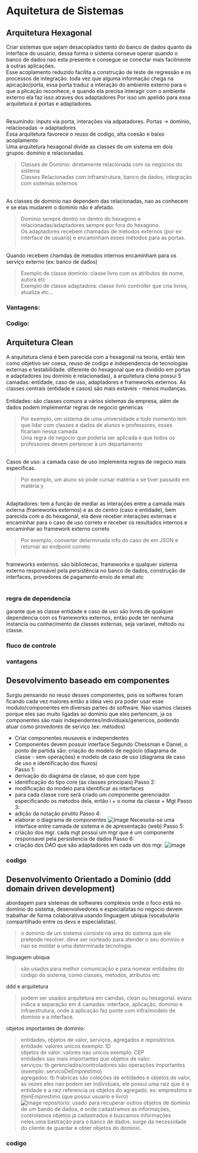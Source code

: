 # Aquitetura de Sistemas
## Arquitetura Hexagonal
Criar sistemas que sejam desacoplados tanto do banco de dados quanto da interface do usuário, 
dessa forma o sistema conseue operar quando o banco de dados nao esta presente e consegue se conectar 
mais facilmente à outras aplicações. <br> Esse acoplamento reduzido facilita a construção de teste de regressão e os processos de integração.
toda vez que alguma informação chega na apicação/porta, essa porta traduz a interação do ambiente externo para 
o que a plicação reconhece, e quando ela precisa interagir com o ambiente externo ela faz isso atraves dos adaptadores
Por isso um apelido para essa arquitetura é portas e adaptadores. <br></br>

Resumindo: inputs via porta, interações via adpatadores. Portas -> dominio, relacionadas -> adaptadores<br>
Essa arquitetura favorece o reuso de codigo, alta coesão e baixo acoplamento<br>
Uma arquitetura hexagonal divide as classes de um sistema em dois grupos: dominio e relacionadas. <br>
> Classes de Dominio: diretamente relacionada com os negócios do sistema<br>
> Classes Relacionadas com infraestrutura, banco de dados, integração com sistemas externos<br></br>

As classes de dominio nao dependem das relacionadas, nao as conhecem e se elas mudarem o dominio não é afetado. <br>
> Dominio sempre dentro no dentro do hexagono e relacionadas/adaptadores sempre por fora do hexagono. <br>
> Os adaptadores recebem chamadas de metodos externos (por ex: interface de usuario) e encaminham esses métodos
para as portas.<br></br>

Quando recebem chamdas de metodos internos encaminham para os serviço externo (ex: banco de dados)<br>
> Exemplo de classe dominio: classe livro com os atributos de nome, autora etc <br>
> Exemplo de classe adaptadora: classe livro controller que cria livros, atualiza etc...<br>

### Vantagens:

### Codigo:


## Arquitetura Clean
A arquitetura clena é bem parecida com a hexagonal na teoria, então tem como objetivo ser coesa, reuso de codigo e independencia de tecnologias externas e testabilidade. diferente do hexagonal que era dividido em portas e adaptadores (ou dominio e relacionadas), a arquitetura clena possui 5 camadas: entidade, caso de uso, adaptadores e frameworks externos. As classes centrais (entidade e casos) são mais estáveis - menos mudanças.
<br></br>
Entidades: são classes comuns a vários sistemas da empresa, além de dados podem implementar regras de negocio genericas
> Por exemplo, um sistema de uma universidade a todo momento tem que lidar com classes e dados de alunos e professores, esses ficariam nessa camada <br>
> Uma regra de negocio que poderia ser aplicada é que todos os professores devem pertencer à um departamento<br></br>

Casos de uso: a camada caso de uso implementa regras de negocio mais especificas.
> Por exemplo, um aluno só pode cursar matéria x se tiver passado em matéria y<br></br>

Adaptadores: tem a função de mediar as interações entre a camada mais externa (frameworks externos) e as do centro (caso e entidade), bem parecida com a do hexagonal, ela deve receber interações externas e encaminhar para o caso de uso correto e receber os resultados internos e encaminhar ao framework externo correto
> Por exemplo, converter determinada info do caso de em JSON e retornar ao endpoint correto<br></br>

frameworks externos: são bibliotecas, frameworks e qualquer sistema externo responsável pela persistência no banco de dados, construção de interfaces, provedores de pagamento envio de email etc<br></br>

### regra de dependencia
garante que as classe entidade e caso de uso são livres de qualquer dependencia com os frameworks externos, então pode ter nenhuma instancia ou conhecimento de classes externas, seja variavel, método ou classe.

### fluco de controle

### vantagens

## Desevolvimento baseado em componentes
Surgiu pensando no reuso desses componentes, pois os softwres foram ficando cada vez maiores então a ideia veio pra poder usar esse modulo/componentes em diversas partes do software. Nao usamos classes porque eles sao muito ligadas ao dominio que eles pertencem, ja os componentes são mais independentes/individuais/genericos, podendo atuar como provedores de serviço (ex: métodos)
- Criar componentes reusaveis e independentes
- Componentes devem possuir interface
Segundo Chessman e Daniel, o ponto de partida são: criação do modelo de negócio (diagrama de classe - sem operações) e modelo de caso de uso (diagrama de caso de uso e identificação dos fluxos) <br>
Passo 1:
- derivação do diagrama de classe, só que com type
- identificação do tipo core (as classes principais)
Passo 2:
- modificação do modelo para identificar as interfaces
- para cada classe core será criado um componente gerenciador especificando os metodos dela, então i + o nome da classe + Mgt
Passo 3:
- adição da notação pirulito
Passo 4:
- elaborar o diagrama de componentes
![image](https://github.com/nychavs/revisao-arquitetura-sistemas/assets/101810029/a13f2a90-d280-48ed-b4d8-8f7a793e6b67)
Necessita-se uma interface entre  camada de sistema e de apresentação (web)
Passo 5:
- criação dos mgr. cada mgt possui um mgr que é um componente responsavel pela persistencia de dados
Passo 6:
- criação dos DAO que são adaptadores em cada um dos mgr.
![image](https://github.com/nychavs/revisao-arquitetura-sistemas/assets/101810029/1607ebf6-a7ea-4280-933b-47a9137459fb)

### codigo

## Desenvolvimento Orientado a Dominio (ddd domain driven development)
abordagem para sistemas de softwares complexos onde o foco está no dominio do sistema, desenvolvedores e especialistas no negocio devem trabalhar de forma colaborativa usando linguagem ubiqua (vocabulario compartilhado entre os devs e especialistas).<br>

> o dominio de um sistema consiste na area do sistema que ele pretende resolver. deve ser norteado para atender o seu dominio e nao se moldar a uma determinada tecnologia.<br>

linguagem ubiqua
> são usados para melhor comunicação e para nomear entidades do codigo do sistema, como classes, metodos, atributos etc<br>

ddd e arquitetura<br>
> podem ser usados arquitetura em camdas, clean ou hexagonal. evans indica a separação em 4 camadas:
> interface, aplicação, dominio e infraestrutura, onde a aplicação faz ponte com infra/modelo de dominio e a interface.<br>

objetos importantes de dominio:
> entidades, objetos de valor, serviços, agregados e repositórios.<br>
entidade: valores unicos exemplo: ID<br>
objetos de valor: valores nao unicos exemplo: CEP<br>
entidades sao mais importantes que objetos de valor.<br>
serviços: tb gerenciados/controladores são operações importantes (exemplo: servicoDeEmprestimo)<br>
agregados: tb frabricas são coleções de entidades e objetos de valor, as vezes eles nao podem ser individuais, ele possui uma raiz que é a entidade e a raiz referencia os objetos do agregado. ex: emprestimo e itemEmprestimo (que possui usuario e livro)<br>
> ![image](https://github.com/nychavs/revisao-arquiteturasistemas/assets/101810029/9898cf0a-df67-4922-9038-e472f20b35ee)
repositorio: usado para recuperar outros objetos de dominio de um bando de dados, é onde cadastramos as informações, controlamos objetos ja cadastrados e buscamos informações neles.uma bastração para o banco de dados. surge da necessidade do cliente de guardar e obter objetos do dominio.

### codigo
